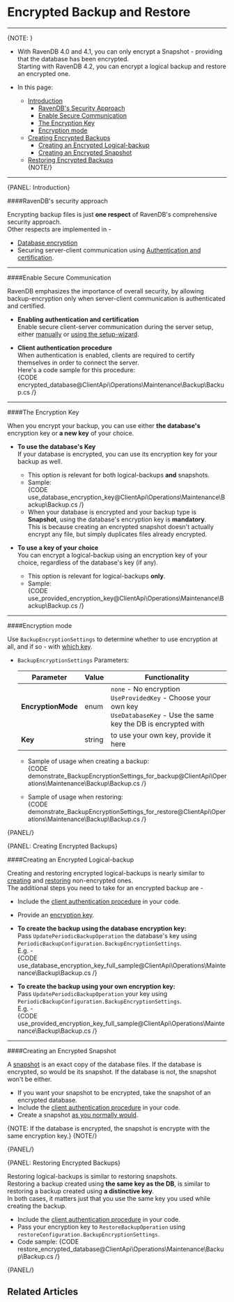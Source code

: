 ﻿# Encrypted Backup and Restore  

---

{NOTE: }

* With RavenDB 4.0 and 4.1, you can only encrypt a Snapshot - providing that the database has been encrypted.  
  Starting with RavenDB 4.2, you can encrypt a logical backup and restore an encrypted one.  

* In this page:  
  * [Introduction](../../../../client-api/operations/maintenance/backup/encrypted-backup#introduction)  
     * [RavenDB's Security Approach](../../../../client-api/operations/maintenance/backup/encrypted-backup#ravendbs-security-approach)  
     * [Enable Secure Communication](../../../../client-api/operations/maintenance/backup/encrypted-backup#enable-secure-communication)  
     * [The Encryption Key](../../../../client-api/operations/maintenance/backup/encrypted-backup#the-encryption-key)  
     * [Encryption mode](../../../../client-api/operations/maintenance/backup/encrypted-backup#encryption-mode)  
  * [Creating Encrypted Backups](../../../../client-api/operations/maintenance/backup/encrypted-backup#creating-encrypted-backups)  
     * [Creating an Encrypted Logical-backup](../../../../client-api/operations/maintenance/backup/encrypted-backup#creating-an-encrypted-logical-backup)  
     * [Creating an Encrypted Snapshot](../../../../client-api/operations/maintenance/backup/encrypted-backup#creating-an-encrypted-snapshot)  
  * [Restoring Encrypted Backups](../../../../client-api/operations/maintenance/backup/encrypted-backup#restoring-encrypted-backups)  
{NOTE/}

---
{PANEL: Introduction}

####RavenDB's security approach

Encrypting backup files is just **one respect** of RavenDB's comprehensive security approach.  
Other respects are implemented in -

* [Database encryption](../../../../server/security/encryption/database-encryption)  
* Securing server-client communication using [Authentication and certification](../../../../server/security/authentication/certificate-configuration).  

---

####Enable Secure Communication

RavenDB emphasizes the importance of overall security, by allowing backup-encryption only 
when server-client communication is authenticated and certified.  

* **Enabling authentication and certification**  
  Enable secure client-server communication during the server setup, either [manually](../../../../server/security/authentication/certificate-configuration) or [using the setup-wizard](../../../../start/installation/setup-wizard).  

* **Client authentication procedure**  
  When authentication is enabled, clients are required to certify themselves in order to connect the server.  
  Here's a code sample for this procedure:  
{CODE encrypted_database@ClientApi\Operations\Maintenance\Backup\Backup.cs /}  

---

####The Encryption Key

When you encrypt your backup, you can use either **the database's** encryption key or **a new key** of your choice.  

* **To use the database's Key**  
  If your database is encrypted, you can use its encryption key for your backup as well.  
   * This option is relevant for both logical-backups **and** snapshots.  
   * Sample:  
     {CODE use_database_encryption_key@ClientApi\Operations\Maintenance\Backup\Backup.cs /}  
   * When your database is encrypted and your backup type is **Snapshot**, using the database's encryption key is **mandatory**.  
     This is because creating an encrypted snapshot doesn't actually encrypt any file, but simply duplicates files already encrypted.  

* **To use a key of your choice**  
  You can encrypt a logical-backup using an encryption key of your choice, regardless of the database's key (if any).  
   * This option is relevant for logical-backups **only**.  
   * Sample:  
     {CODE use_provided_encryption_key@ClientApi\Operations\Maintenance\Backup\Backup.cs /}  

---

####Encryption mode

Use `BackupEncryptionSettings` to determine whether to use encryption at all, and if so - with [which key](../../../../client-api/operations/maintenance/backup/encrypted-backup#the-encryption-key).  

* `BackupEncryptionSettings` Parameters:  

    | Parameter | Value | Functionality |
    | ------------- | ------------- | ----- |
    | **EncryptionMode** | enum | `none` - No encryption <br> `UseProvidedKey` - Choose your own key <br> `UseDatabaseKey` - Use the same key the DB is encrypted with |
    | **Key** | string | to use your own key, provide it here |

   * Sample of usage when creating a backup:  
     {CODE demonstrate_BackupEncryptionSettings_for_backup@ClientApi\Operations\Maintenance\Backup\Backup.cs /}  

   * Sample of usage when restoring:  
     {CODE demonstrate_BackupEncryptionSettings_for_restore@ClientApi\Operations\Maintenance\Backup\Backup.cs /}  


{PANEL/}

{PANEL: Creating Encrypted Backups}

####Creating an Encrypted Logical-backup  

Creating and restoring encrypted logical-backups is nearly similar to [creating](../../../../client-api/operations/maintenance/backup/backup) and [restoring](../../../../client-api/operations/maintenance/backup/restore) non-encrypted ones.  
The additional steps you need to take for an encrypted backup are -  

* Include the [client authentication procedure](../../../../client-api/operations/maintenance/backup/encrypted-backup#enable-secure-communication) in your code.  
* Provide an [encryption key](../../../../client-api/operations/maintenance/backup/encrypted-backup#the-encryption-key).  

* **To create the backup using the database encryption key:**  
  Pass `UpdatePeriodicBackupOperation` the database's key using `PeriodicBackupConfiguration.BackupEncryptionSettings`.  
  E.g. -  
  {CODE use_database_encryption_key_full_sample@ClientApi\Operations\Maintenance\Backup\Backup.cs /}  

* **To create the backup using your own encryption key:**  
  Pass `UpdatePeriodicBackupOperation` your key using `PeriodicBackupConfiguration.BackupEncryptionSettings`.  
  E.g. -  
 {CODE use_provided_encryption_key_full_sample@ClientApi\Operations\Maintenance\Backup\Backup.cs /}  

---

####Creating an Encrypted Snapshot

A [snapshot](../../../../client-api/operations/maintenance/backup/backup#snapshot) is an exact copy of the database files. 
If the database is encrypted, so would be its snapshot. If the database is not, the snapshot won't be either.  

* If you want your snapshot to be encrypted, take the snapshot of an encrypted database.  
* Include the [client authentication procedure](../../../../client-api/operations/maintenance/backup/encrypted-backup#enable-secure-communication) in your code.  
* Create a snapshot [as you normally would](../../../../client-api/operations/maintenance/backup/backup#backup-types).  

{NOTE: If the database is encrypted, the snapshot is encrypte with the same encryption key.}
{NOTE/}

{PANEL/}

{PANEL: Restoring Encrypted Backups}

Restoring logical-backups is similar to restoring snapshots.  
Restoring a backup created using **the same key as the DB**, is similar to restoring a backup created using **a distinctive key**.  
In both cases, it matters just that you use the same key you used while creating the backup.  

* Include the [client authentication procedure](../../../../client-api/operations/maintenance/backup/encrypted-backup#enable-secure-communication) in your code.  
* Pass your encryption key to `RestoreBackupOperation` using `restoreConfiguration.BackupEncryptionSettings`.  
* Code sample:
{CODE restore_encrypted_database@ClientApi\Operations\Maintenance\Backup\Backup.cs /}  

{PANEL/}

## Related Articles
